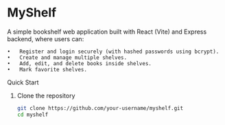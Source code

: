 # MyShelf

A simple bookshelf web application built with React (Vite) and Express backend, where users can:

	•	Register and login securely (with hashed passwords using bcrypt).
	•	Create and manage multiple shelves.
	•	Add, edit, and delete books inside shelves.
	•	Mark favorite shelves.


Quick Start

1. Clone the repository
	```bash
	git clone https://github.com/your-username/myshelf.git
	cd myshelf
	```


